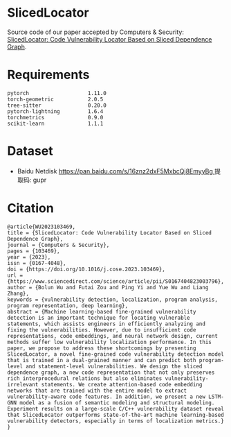 # SlicedLocator
Source code of our paper accepted by Computers & Security: [SlicedLocator: Code Vulnerability Locator Based on Sliced Dependence Graph](https://doi.org/10.1016/j.cose.2023.103469).


# Requirements
```
pytorch                   1.11.0
torch-geometric           2.0.5
tree-sitter               0.20.0
pytorch-lightning         1.6.4 
torchmetrics              0.9.0
scikit-learn              1.1.1
```

# Dataset
- Baidu Netdisk
[https://pan.baidu.com/s/16znz2dxF5MxbcQj8EmyyBg ](https://pan.baidu.com/s/16znz2dxF5MxbcQj8EmyyBg) 提取码: gupr

# Citation

```
@article{WU2023103469,
title = {SlicedLocator: Code Vulnerability Locator Based on Sliced Dependence Graph},
journal = {Computers & Security},
pages = {103469},
year = {2023},
issn = {0167-4048},
doi = {https://doi.org/10.1016/j.cose.2023.103469},
url = {https://www.sciencedirect.com/science/article/pii/S0167404823003796},
author = {Bolun Wu and Futai Zou and Ping Yi and Yue Wu and Liang Zhang},
keywords = {vulnerability detection, localization, program analysis, program representation, deep learning},
abstract = {Machine learning-based fine-grained vulnerability detection is an important technique for locating vulnerable statements, which assists engineers in efficiently analyzing and fixing the vulnerabilities. However, due to insufficient code representations, code embeddings, and neural network design, current methods suffer low vulnerability localization performance. In this paper, we propose to address these shortcomings by presenting SlicedLocator, a novel fine-grained code vulnerability detection model that is trained in a dual-grained manner and can predict both program-level and statement-level vulnerabilities. We design the sliced dependence graph, a new code representation that not only preserves rich interprocedural relations but also eliminates vulnerability-irrelevant statements. We create attention-based code embedding networks that are trained with the entire model to extract vulnerability-aware code features. In addition, we present a new LSTM-GNN model as a fusion of semantic modeling and structural modeling. Experiment results on a large-scale C/C++ vulnerability dataset reveal that SlicedLocator outperforms state-of-the-art machine learning-based vulnerability detectors, especially in terms of localization metrics.}
}
```
